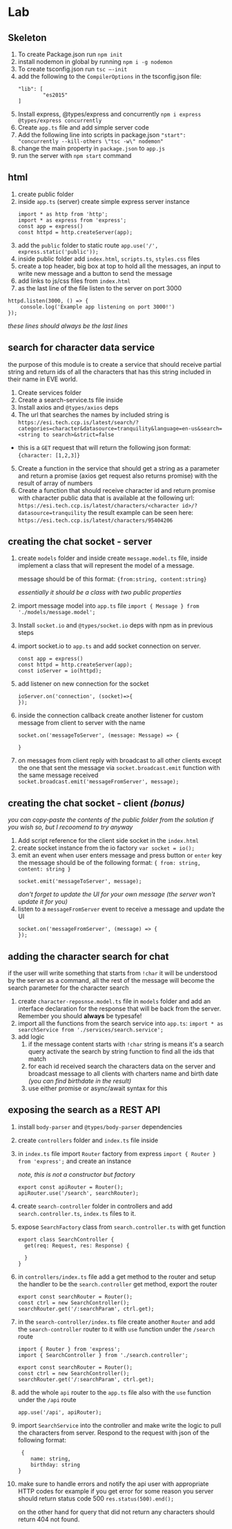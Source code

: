 # Lab
## Skeleton

1.	To create Package.json run `npm init`
2.  install nodemon in global by running `npm i -g nodemon`
2.	To create tsconfig.json run `tsc –-init`
2.  add the following to the `CompilerOptions` in the tsconfig.json file:
    ```
    "lib": [
            "es2015"
    ]
    ```
3.	Install express, @types/express and concurrently `npm i express @types/express concurrently`
4.	Create `app.ts` file and add simple server code
5.	Add the following line into scripts in package.json `"start": "concurrently --kill-others \"tsc -w\" nodemon"`
6.	change the main property in `package.json` to `app.js`
7.	run the server with `npm start` command

## html
1. create public folder
1. inside `app.ts` (server) create simple express server instance
    ```
    import * as http from 'http';
    import * as express from 'express';
    const app = express()
    const httpd = http.createServer(app);   
    ```
2. add the `public` folder to static route `app.use('/', express.static('public'));`
3. inside public folder add `index.html`, `scripts.ts`, `styles.css` files
4. create a top header, big box at top to hold all the messages, an input to write new message and a button to send the message
5. add links to js/css files from `index.html`
1. as the last line of the file listen to the server on port 3000
```
httpd.listen(3000, () => {
    console.log('Example app listening on port 3000!')
});
```
*these lines should always be the last lines*

## search for character data service

the purpose of this module is to create a service that should receive partial string and return ids of all the characters that has this string included in their name in EVE world.

1.	Create services folder 
2.	Create a search-service.ts file inside
3.	Install axios and `@types/axios` deps
4.	The url that searches the names by included string is `https://esi.tech.ccp.is/latest/search/?categories=character&datasource=tranquility&language=en-us&search=<string to search>&strict=false`
* this is a `GET` request that will return the following json format:
`{character: [1,2,3]}`
5.	Create a function in the service that should get a string as a parameter and return a promise (axios get request also returns promise) with the result of array of numbers
6.	Create a function that should receive character id and return promise with character public data that is available at the following url: `https://esi.tech.ccp.is/latest/characters/<character id>/?datasource=tranquility`
the result example can be seen here: `https://esi.tech.ccp.is/latest/characters/95404206`

## creating the chat socket - server

1.  create `models` folder and inside create `message.model.ts` file, inside implement a class that will represent the model of a message.

    message should be of this format: `{from:string, content:string}` 

    *essentially it should be a class with two public properties*
2. import message model into `app.ts` file `import { Message } from         './models/message.model';`
1.	Install `socket.io` and `@types/socket.io` deps with npm as in previous steps
4.	import socket.io to `app.ts` and add socket connection on server.
    ```
    const app = express()
    const httpd = http.createServer(app);
    const ioServer = io(httpd);
    ```
5. add listener on new connection for the socket 
    ```
    ioServer.on('connection', (socket)=>{
    });
    ```
1. inside the connection callback create another listener for custom message from client to server with the name 
   ```
   socket.on('messageToServer', (message: Message) => {
    
   }
   ```
6. on messages from client reply with broadcast to all other clients except the one that sent the message via `socket.broadcast.emit` function with the same message received `    socket.broadcast.emit('messageFromServer', message);`

## creating the chat socket - client *(bonus)*

*you can copy-paste the contents of the public folder from the solution if you wish so, but I recoomend to try anyway*
1.	Add script reference for the client side socket in the `index.html`
1. create socket instance from the io factory `var socket = io();`
2. emit an event when user enters message and press button or `enter` key the message should be of the following format: `{ from: string, content: string }`
   ```
   socket.emit('messageToServer', message);
   ```
   *don't forget to update the UI for your own message (the server won't update it for you)*
3. listen to a `messageFromServer` event to receive a message and update the UI
   ```
   socket.on('messageFromServer', (message) => {
   });
   ```
## adding the character search for chat

if the user will write something that starts from `!char` it will be understood by the server as a command, all the rest of the message will become the search parameter for the character search 

1. create `character-reposnse.model.ts` file in `models` folder and add an interface declaration for the response that will be back from the server. Remember you should **always** be typesafe!
3. import all the functions from the search service into `app.ts`: `import * as searchService from './services/search.service';`
4. add logic
    1. if the message content starts with `!char` string is means it's a search query activate the search by string function to find all the ids that match
    2. for each id received search the characters data on the server and broadcast message to all clients with charters name and birth date *(you can find birthdate in the result)*
    3. use either promise or async/await syntax for this

## exposing the search as a REST API

1. install `body-parser` and `@types/body-parser` dependencies
1. create `controllers` folder and `index.ts` file inside
1. in `index.ts` file import `Router` factory from express `import { Router } from 'express';` and create an instance

   *note, this is not a constructor but factory*
   ```
   export const apiRouter = Router();
   apiRouter.use('/search', searchRouter);
   ```
1. create `search-controller` folder in controllers and add `search.controller.ts`, `index.ts` files to it.
1. expose `SearchFactory` class from `search.controller.ts` with get function 
   ```
   export class SearchController {
     get(req: Request, res: Response) {

     }
   }
   ```
1. in `controllers/index.ts` file add a get method to the router and setup the handler to be the `search.controller` get method, export the router
    ```
    export const searchRouter = Router();
    const ctrl = new SearchController();
    searchRouter.get('/:searchParam', ctrl.get);
    ```
1. in the `search-controller/index.ts` file create another `Router` and add the `search-controller` router to it with `use` function under the `/search` route
    ```
    import { Router } from 'express';
    import { SearchController } from './search.controller';

    export const searchRouter = Router();
    const ctrl = new SearchController();
    searchRouter.get('/:searchParam', ctrl.get);
    ```
1. add the whole `api` router to the `app.ts` file also with the `use` function under the `/api` route
    ```
    app.use('/api', apiRouter);
    ```
1. import `SearchService` into the controller and make write the logic to pull the characters from server. Respond to the request with json of the following format:
    ```
     {
        name: string,
        birthday: string
    }
    ```
1. make sure to handle errors and notify the api user with appropriate HTTP codes
   for example if you get error for some reason you server should return status code 500 `res.status(500).end();`

   on the other hand for query that did not return any characters should return 404 not found.

